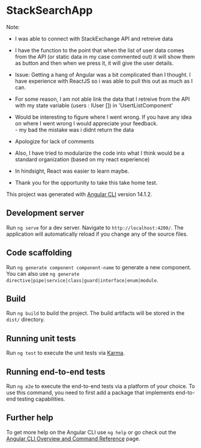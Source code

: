 # StackSearchApp


Note: 

- I was able to connect with StackExchange API and retreive data 

- I have the function to the point that when the list of user data comes from the API (or static data in my case commented out) it will show them as button and then when we press it, it will give the user details. 

- Issue: Getting a hang of Angular was a bit complicated than I thought. I have experience with ReactJS so i was able to  pull this out as much as I can. 

- For some reason, I am not able link the data that I retreive from the API with my state variable (users : IUser []) in 'UsertListComponent'

- Would be interesting to figure where I went wrong. If you have any idea on where I went wrong I would appreciate your feedback.  
        - my bad the mistake was i didnt return the data 

- Apologize for lack of comments

- Also, I have tried to modularize the code into what I think would be a standard organization (based on my react experience) 

- In hindsight, React was easier to learn maybe. 

- Thank you for the opportunity to take this take home test. 

This project was generated with [Angular CLI](https://github.com/angular/angular-cli) version 14.1.2.

## Development server

Run `ng serve` for a dev server. Navigate to `http://localhost:4200/`. The application will automatically reload if you change any of the source files.

## Code scaffolding

Run `ng generate component component-name` to generate a new component. You can also use `ng generate directive|pipe|service|class|guard|interface|enum|module`.

## Build

Run `ng build` to build the project. The build artifacts will be stored in the `dist/` directory.

## Running unit tests

Run `ng test` to execute the unit tests via [Karma](https://karma-runner.github.io).

## Running end-to-end tests

Run `ng e2e` to execute the end-to-end tests via a platform of your choice. To use this command, you need to first add a package that implements end-to-end testing capabilities.

## Further help

To get more help on the Angular CLI use `ng help` or go check out the [Angular CLI Overview and Command Reference](https://angular.io/cli) page.

